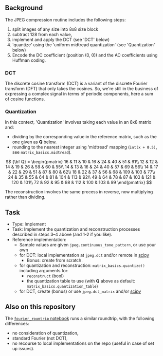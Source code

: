 ## Background

The JPEG compression routine includes the following steps:
1. split images of any size into 8x8 size block
2. subtract 128 from each value,
3. implement and apply the DCT (see 'DCT' below) 
4. 'quantize' using the 'uniform midtread quantization' (see 'Quantization' below)
5. Encode the DC coefficient (position (0, 0)) and the AC coefficients using Huffman coding. 


### DCT

The discrete cosine transform (DCT) is a variant of the discrete Fourier transform (DFT) that only takes the cosines.
So, we're still in the business of expressing a complex signal in terms of periodic components,
here a sum of cosine functions.


### Quantization

In this context, 'Quantization' involves taking each value in an 8x8 matrix and:
- dividing by the corresponding value in the reference matrix, such as the one given as **Q** below.
- rounding to the nearest integer using 'midtread' mapping (`int(x + 0.5)`, see `matrix_basics.midtread`).

$$
{\bf Q} = \begin{pmatrix}
16 & 11 & 10 & 16 & 24 & 40 & 51 & 61\\
12 & 12 & 14 & 19 & 26 & 58 & 60 & 55\\
14 & 13 & 16 & 24 & 40 & 57 & 69 & 56\\
14 & 17 & 22 & 29 & 51 & 87 & 80 & 62\\
18 & 22 & 37 & 56 & 68 & 109 & 103 & 77\\
24 & 35 & 55 & 64 & 81 & 104 & 113 & 92\\
49 & 64 & 78 & 87 & 103 & 121 & 120 & 101\\
72 & 92 & 95 & 98 & 112 & 100 & 103 & 99
\end{pmatrix}
$$

The reconstruction involves the same process in reverse, now multiplying rather than dividing.


## Task

- Type: Implement
- Task: Implement the quantization and reconstruction processes described in steps 3–4 above (and 1-2 if you like).
- Reference implementation:
  - Sample values are given `jpeg.continuous_tone_pattern`, or use your own
  - for DCT: local implementation at `jpeg.dct` and/or remote in [scipy](https://docs.scipy.org/doc/scipy/reference/generated/scipy.fftpack.dct.html)
    - Bonus: create from scratch.
  - for quantization and reconstruction: `matrix_basics.quantize()` including arguments for:
    - `reconstruct` (bool)
    - the quantization table to use (with **Q** above as default: `matrix_basics.quantization_table`)
  - for DCT, create (bonus) or use `jpeg.dct_matrix` and/or [scipy](https://docs.scipy.org/doc/scipy/reference/generated/scipy.fftpack.dct.html)


## Also on this repository

The [`fourier_rountrip` notebook](https://github.com/MarkGotham/Data_Compression/blob/main/fourier_roundtrip.ipynb)
runs a similar roundtrip, with the following differences:
- no consideration of quantization,
- standard Fourier (not DCT),
- no recourse to local implementations on the repo (useful in case of set up issues).

